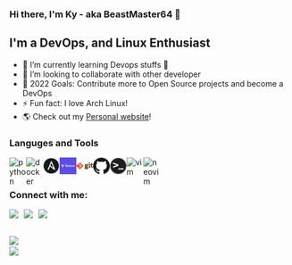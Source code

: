 <link rel="stylesheet" href="https://stackpath.bootstrapcdn.com/bootstrap/4.4.1/css/bootstrap.min.css" integrity="sha384-Vkoo8x4CGsO3+Hhxv8T/Q5PaXtkKtu6ug5TOeNV6gBiFeWPGFN9MuhOf23Q9Ifjh" crossorigin="anonymous">

### Hi there, I'm Ky - aka BeastMaster64 👋

## I'm a DevOps, and Linux Enthusiast 
- 🌱 I’m currently learning Devops stuffs 🤣
- 👯 I’m looking to collaborate with other developer
- 🥅 2022 Goals: Contribute more to Open Source projects and become a DevOps
- ⚡ Fun fact: I love Arch Linux!
-  :earth_americas: Check out my [Personal website][github]!


### Languges and Tools
<img align="left" width="30px" alt="python" src="https://raw.githubusercontent.com/vinceliuice/Qogir-icon-theme/0e75f2a7bb13d2e8d2e05e32c39c1b8a15744a94/src/scalable/apps/python.svg"/>
<img align="left" width="30px" alt="docker" src="https://img.icons8.com/color/48/000000/docker.png"/>
<img align="left" width="30px" alt="ansible" src="https://raw.githubusercontent.com/github/explore/80688e429a7d4ef2fca1e82350fe8e3517d3494d/topics/ansible/ansible.png"/>
<img align="left" width="30px" alt="terraform" src="https://github.com/github/explore/blob/661ed4ee3b3ac90b8e304e4b5afe8eca112c4f5a/topics/terraform/terraform.png"/>
<img align="left" width="30px" alt="git" src="https://raw.githubusercontent.com/github/explore/80688e429a7d4ef2fca1e82350fe8e3517d3494d/topics/git/git.png"/>
<img  align="left" width="30px" alt="github" src="https://raw.githubusercontent.com/github/explore/78df643247d429f6cc873026c0622819ad797942/topics/github/github.png"/>
<img align="left" width="30px" alt="terminal" src="https://raw.githubusercontent.com/github/explore/80688e429a7d4ef2fca1e82350fe8e3517d3494d/topics/terminal/terminal.png"/>
<img align="left" width="30px" alt="vim" src="https://raw.githubusercontent.com/vinceliuice/Qogir-icon-theme/0e75f2a7bb13d2e8d2e05e32c39c1b8a15744a94/src/scalable/apps/vim.svg"/>
<img align="left" width="30px" alt="neovim" src="https://raw.githubusercontent.com/vinceliuice/Qogir-icon-theme/0e75f2a7bb13d2e8d2e05e32c39c1b8a15744a94/src/scalable/apps/neovim.svg"/>

<br>
<br>

### Connect with me:
[<img width="26px" align="left" src="https://img.icons8.com/fluent/48/000000/facebook-new.png"/>][facebook]
[<img align="left" width="26px" src="https://img.icons8.com/fluent/48/000000/twitter.png"/>][twitter]
[<img align="left" width="26px" src="https://img.icons8.com/external-justicon-flat-justicon/64/000000/external-linkedin-social-media-justicon-flat-justicon.png"/>][linkedin]
<br>
<br>


<div class"container">
 <div class="row text-centered">
 <div class="col-lg-4">
  <img src="https://github-readme-stats.vercel.app/api?username=svenikea&show_icons=true&theme=dracula"/>
 </div>
  <div class="col-lg-4">
  <img src="https://github-readme-stats.vercel.app/api/top-langs/?username=svenikea&layout=compact&theme=gruvbox"/>
 </div>
</div>






[github]: https://svenikea.github.io
[facebook]: https://www.facebook.com/sven.ikea
[twitter]: https://twitter.com/Sven_Ikea
[git]: https://github.com/svenikea
[linkedin]: https://www.linkedin.com/in/ky-nguyen-a6b01316b/

 



